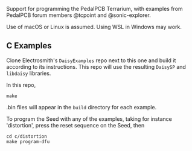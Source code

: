 Support for programming the PedalPCB Terrarium, with examples from
PedalPCB forum members @tcpoint and @sonic-explorer.

Use of macOS or Linux is assumed.  Using WSL in Windows may work.


C Examples
----------

Clone Electrosmith's `DaisyExamples` repo next to this one and build it according to its instructions.  This repo will use the resulting `DaisySP` and `libdaisy` libraries.

In this repo,

    make

.bin files will appear in the `build` directory for each example.

To program the Seed with any of the examples, taking for instance 'distortion',
press the reset sequence on the Seed, then

    cd c/distortion
    make program-dfu 

